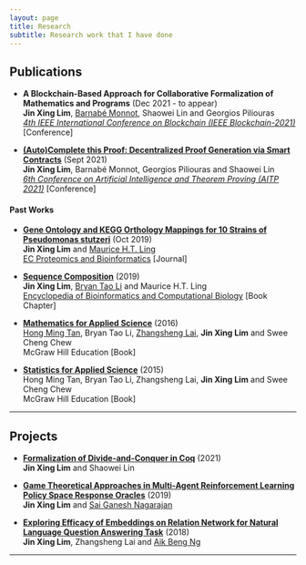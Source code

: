 ```yaml
---
layout: page
title: Research
subtitle: Research work that I have done
---
```


## Publications

- **A Blockchain-Based Approach for Collaborative Formalization of Mathematics and Programs** (Dec 2021 - to appear)    
  **Jin Xing Lim**, [Barnabé Monnot](https://barnabemonnot.com/), Shaowei Lin and Georgios Piliouras    
  [*4th IEEE International Conference on Blockchain (IEEE Blockchain-2021)*](http://nsclab.org/blockchain2021/) [Conference]

- [**(Auto)Complete this Proof: Decentralized Proof Generation via Smart Contracts**](http://aitp-conference.org/2021/abstract/paper_7.pdf) (Sept 2021)    
  **Jin Xing Lim**, Barnabé Monnot, Georgios Piliouras and Shaowei Lin    
  [*6th Conference on Artificial Intelligence and Theorem Proving (AITP 2021)*](http://aitp-conference.org/2021/) [Conference]
  
#### Past Works

- [**Gene Ontology and KEGG Orthology Mappings for 10 Strains of Pseudomonas stutzeri**](https://www.ecronicon.com/ecpb/pdf/ECPB-02-00019.pdf) (Oct 2019)    
  **Jin Xing Lim** and [Maurice H.T. Ling](https://github.com/mauriceling/mauriceling.github.io/wiki)    
  [EC Proteomics and Bioinformatics](https://publons.com/journal/47765/ec-proteomics-and-bioinformatics/#:~:text=EC%20Proteomics%20and%20Bioinformatics%20ECPB,their%20application%20in%20the%20biosciences.) [Journal]
  
- [**Sequence Composition**](https://www.sciencedirect.com/science/article/pii/B9780128096338204391?via%3Dihub) (2019)    
  **Jin Xing Lim**, [Bryan Tao Li](https://www.zoominfo.com/p/Bryan-tao-Li/3794826580) and Maurice H.T. Ling    
  [Encyclopedia of Bioinformatics and Computational Biology](https://www.sciencedirect.com/referencework/9780128114322/encyclopedia-of-bioinformatics-and-computational-biology) [Book Chapter]
  
- [**Mathematics for Applied Science**](https://catalogue.nlb.gov.sg/cgi-bin/spydus.exe/ENQ/WPAC/BIBENQ/221301757?BRN=203024570&SETLVL=) (2016)    
  [Hong Ming Tan](https://thm.sg/), Bryan Tao Li, [Zhangsheng Lai](https://zunction.github.io/), **Jin Xing Lim** and Swee Cheng Chew    
  McGraw Hill Education [Book]

- [**Statistics for Applied Science**](https://books.google.com.sg/books/about/Mathematics_for_Applied_Science.html?id=t2agswEACAAJ&redir_esc=y) (2015)    
  Hong Ming Tan, Bryan Tao Li, Zhangsheng Lai, **Jin Xing Lim** and Swee Cheng Chew    
  McGraw Hill Education [Book]

---

## Projects

- [**Formalization of Divide-and-Conquer in Coq**](https://github.com/jinxinglim/coq-formalized-divide-and-conquer) (2021)    
  **Jin Xing Lim** and Shaowei Lin
  
- [**Game Theoretical Approaches in Multi-Agent Reinforcement Learning Policy Space Response Oracles**](https://github.com/jinxinglim/Game-Theoretical-Approaches-in-Multi-Agent-Reinforcement-Learning-Policy-Space-Response-Oracles) (2019)    
  **Jin Xing Lim** and [Sai Ganesh Nagarajan](https://sites.google.com/view/sgnagarajan/home)    
  
- [**Exploring Efficacy of Embeddings on Relation Network for Natural Language Question Answering Task**](https://github.com/jinxinglim/Exploring-Efficacy-of-Embeddings-on-Relation-Network-for-Natural-Language-Question-Answering-Task) (2018)    
  **Jin Xing Lim**, Zhangsheng Lai and [Aik Beng Ng](https://www.linkedin.com/in/aikbengng/) 

---

